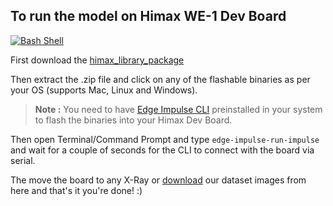 ## To run the model on Himax WE-1 Dev Board
[![Bash Shell](https://badges.frapsoft.com/bash/v1/bash.png?v=103)](https://github.com/ellerbrock/open-source-badges/)

First download the [himax_library_package](https://github.com/Pneumonia-Detection-using-EdgeML/pneumonia-detection-edgeml/tree/main/himax_library)

Then extract the .zip file and click on any of the flashable binaries as per your OS (supports Mac, Linux and Windows).
> **Note :** You need to have [Edge Impulse CLI](https://docs.edgeimpulse.com/docs/cli-installation) preinstalled in your system to flash the binaries into your Himax Dev Board.

Then open Terminal/Command Prompt and type `edge-impulse-run-impulse` and wait for a couple of seconds for the CLI to connect with the board via serial.

The move the board to any X-Ray or [download](https://www.kaggle.com/paultimothymooney/chest-xray-pneumonia) our dataset images from here and that's it you're done! :)
